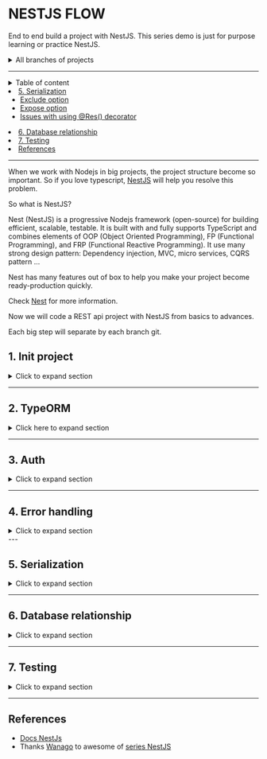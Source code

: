 # NESTJS FLOW

End to end build a project with NestJS.
This series demo is just for purpose learning or practice NestJS.

<details>
<summary>All branches of projects</summary>
1. Init project: Controller, services, modules
2. Database, typeorm
3. Auth with passpord, jwt
4. Error handling & data validation
5. Serializing response with interceptors
6. Understand dependency injection in Nestjs
7. Database relationship
8. Unit tests
9. Testing service, controllers with integration tests
10. Update file to Amazon s3
11. Managing private files with amazon S3
12. Elastic search
13. Implement refresh token jwt
14. Imporving performance of database with indexes
15. Defining transactions with typeorm
16. Using the array data type of database with typeorm
17. Offset and keyset pagination with database & typeorm
18. Exploring idea of microservices
19. Using RabbitMQ to communicate with microservices
20. Communicating with microservices using gRPC framework
21. Pattern **Command-Querry-Responsibility-Segregation** (CQRS)
22. Storing JSON with PostgresSQL & TypeORM
23. Implementing in-memory cache to increase the performance
24. Cache with Redis. Running the app in a Nodejs cluster
</details>

---

<details>

<summary>Table of content</summary>

- [NESTJS FLOW](#nestjs-flow)
  - [1. Init project](#1-init-project)
    - [Installation](#installation)
    - [Bootstrap projects](#bootstrap-projects)
    - [Using variable environment (.env)](#using-variable-environment-env)
    - [Modules](#modules)
      - [Post modules](#post-modules)
  - [2. TypeORM](#2-typeorm)
    - [Post modules](#post-modules-1)
    - [Documentation with Swagger/Open API](#documentation-with-swaggeropen-api)
  - [3. Auth](#3-auth)
    - [User](#user)
    - [Auth](#auth)
      - [Installation](#installation-1)
      - [Auth service](#auth-service)
      - [Auth controller](#auth-controller)
      - [Complete authentication part](#complete-authentication-part)
  - [4. Error handling](#4-error-handling)
    - [Exception filter](#exception-filter)
    - [Validation](#validation)
  - [</details>](#details)
  - [5. Serialization](#5-serialization)
    - [Exclude option](#exclude-option)
    - [Expose option](#expose-option)
    - [Issues with using @Res() decorator](#issues-with-using-res-decorator)
  - [6. Database relationship](#6-database-relationship)
  - [7. Testing](#7-testing)
  - [References](#references)



</details>


---

When we work with Nodejs in big projects, the project structure become so important. 
So if you love typescript, [NestJS](https://nestjs.com/) will help you resolve this problem.

So what is NestJS?

Nest (NestJS) is a progressive Nodejs framework (open-source) for building efficient, scalable, testable. It is built with and fully supports TypeScript  and combines elements of OOP (Object Oriented Programming), FP (Functional Programming), and FRP (Functional Reactive Programming). It use many strong design pattern: Dependency injection, MVC, micro services, CQRS pattern ...

Nest has many features out of box to help you make your project become ready-production quickly.


Check [Nest](https://nestjs.com/) for more information.

Now we will code a REST api project with NestJS from basics to advances.

Each big step will separate by each branch git.

## 1. Init project



<details>
<summary>Click to expand section</summary>

Check the code at branch [1-init-project](https://gitlab.com/tienduy-nguyen/nestjs-flow/-/tree/1-init-project)

### Installation

Install [Nest CLI](https://docs.nestjs.com/cli/overview)
  ```bash
  $ yarn global add @nestjs/cli
  $ nest new project-name
  ```

  or alternatively, to install the TypeScript project wiht **Git**:
  ```bash
  $ git clone https://github.com/nestjs/typescript-starter.git project
  $ cd project
  $ npm install
  $ npm run start
  ```

  Check [Nestjs documentations for more details](https://docs.nestjs.com/)

**Start coding**
### Bootstrap projects
- Init project with **Nest CLI**
  ```bash
  $ nest new nestjs-flow
  $ cd nestjs-flow
  ```

  When all done, we will have a structure project:

  ```tree
    .
  ├── nest-cli.json
  ├── package.json
  ├── README.md
  ├── src
  │   ├── app.controller.spec.ts
  │   ├── app.controller.ts
  │   ├── app.module.ts
  │   ├── app.service.ts
  │   └── main.ts
  ├── test
  │   ├── app.e2e-spec.ts
  │   └── jest-e2e.json
  ├── tsconfig.build.json
  ├── tsconfig.json
  └── yarn.lock
  ```

  Check the [Nest documentation](https://docs.nestjs.com/), you will have a very good explain about structure, about each files & understand how it works.

  **Note:** when you create project with **Nest cli**, it will be automatically include a file `.git` in the root folder. Consider delete it with `rm -rf .git` if you have already another `.git`.

  **Note2:** if you create Nestjs as a subfolder in your project (as microservice eg), you will have some problem with **eslint** syntax. **To fix that**, update `tsconfigRootDir: __dirname` in `.eslint.js` file

  ```diff
  //.eslintrc.js
    parserOptions: {
      project: 'tsconfig.json',
  +  tsconfigRootDir: __dirname,
      sourceType: 'module',
    },
  ```

- Start server
  Run `yarn start:dev` to start server. Check all scripts availables in `package.json` file.

- Custom port server
  Default port of server nest js: `3000`, you can change it as you cant in `main.ts`. Here, I use port `1776`:
  ```ts
  //main.ts
  import { NestFactory } from '@nestjs/core';
  import { AppModule } from './app.module';

  async function bootstrap() {
    const app = await NestFactory.create(AppModule);
    await app.listen(1776, () => {
      console.log(`Server is running at http://localhost:1776/`);
    });
  }
  bootstrap();

  ```
### Using variable environment (.env)

If you are familiar with Nodejs, you may be sûre already know `dotenv` package to manage variable environment (secret variable) in `.env` files.

Nest JS also help us to handle that with `@nestjs/config`.

- Install
  Add to the DevDependencies
  ```bash
  $ yarn add -D @nestjs/config
  ```
- Setup
  We will import the `ConfigModule` in `app.modules.ts`:
  ```ts
  //app.module.ts
  import { Module } from '@nestjs/common';
  import { ConfigModule } from '@nestjs/config';

  @Module({
    imports: [ConfigModule.forRoot()],
  })
  export class AppModule {}
  ```
  `ConfigModule` is setup global (for all files) by default. You can customize to more readable:

  ```ts
  // app.module.ts
  ...
  imports: [
    ConfigModule.forRoot({
      isGlobal: true,
      envFilePath: '.env',
    }),
    ...
  ],
  ...
  ```

  Then, when server started, the config will initialize automatically.
- How it works
  The principe of `@nest/config` is the same as `dotenv`. That means we can use `process.env` to call the variable.

  ex: in the `.env` file we have:
  ```.env
  DATABASE_USER=test
  DATABASE_PASSWORD=test
  ```
  ==> use `process.env.DATABASE_USER` , `process.env.DATABASE_PASSWORD`

- To better use process.env variables, we will create a global declaration type file.

  Create `node.d.ts` file to declare Nodejs type in `src/common/types` folder and add the variables you declare in your `.env` files

  ```
  # .env file
  SERVER_PORT=1776
  ROUTE_GLOBAL_PREFIX=api
  JWT_SECRET=justanotherkey

  # Typeorm
  TYPEORM_CONNECTION = postgres
  TYPEORM_HOST = postgres
  TYPEORM_USERNAME = postgres
  TYPEORM_PASSWORD = postgres
  TYPEORM_DATABASE = test_db
  TYPEORM_PORT = 5432

  TYPEORM_ENTITIES = [src/modules/**/*.entity.ts]
  TYPEORM_MIGRATIONS=[src/common/migrations/**/*.ts]
  TYPEORM_MIGRATIONS_DIR=src/common/migrations
  ```


  ```ts
  // src/common/types/node.d.ts
  declare namespace NodeJS {
    interface ProcessEnv {
      readonly NODE_ENV: 'development' | 'production' | 'test';
      readonly SERVER_PORT: string;
      readonly TYPEORM_CONNECTION: string;
      readonly TYPEORM_HOST: string;
      readonly TYPEORM_USERNAME: string;
      readonly TYPEORM_PASSWORD: string;
      readonly TYPEORM_DATABASE: string;
      readonly TYPEORM_PORT: string;
      readonly TYPEORM_LOGGING: string;
      readonly TYPEORM_ENTITIES: string;
      readonly TYPEORM_MIGRATIONS: string;
      readonly ROUTE_GLOBAL_PREFIX: string;
      readonly JWT_SECRET: string;
      readonly TWO_FACTOR_AUTHENTICATION_APP_NAME: string;
    }
  }

  ```

  And update your tsconfig.json files:
  ```json
  "typeRoots": [
      "./node_modules/@types",
      "src/common/types"
    ],
  ```

  So, now, each time you call `process.env`, all variables environments will be suggested.


  For more details check on [Nest configuration](https://docs.nestjs.com/techniques/configuration).


### Modules

In the template create by **Nest cli**, there are not many thing to do with. So, we will create a simple api blog to understand easier how NestJS work.

I recommend structure src project as:
```tree
├── src
│   ├── app
│   │   ├── app.controller.spec.ts
│   │   ├── app.controller.ts
│   │   ├── app.module.ts
│   │   └── app.service.ts
│   ├── common
│   │   ├── config
│   │   └── types
│   │       └── node.d.ts
│   ├── main.ts
│   └── modules
│       ├── auth
│       ├── post
│       └── user
```

- **app**: contains all files of app modules
- **common**: contains common or shared files as types, config, migration, data, interface general ...
- **modules**: container where  contains all files of each modules of project. ex: User module, auth module, post module ...

This structure will help you better organize your codes & adapt with principle of Nest framework. If you follow this series, you will understand better why I prefer this structure.

#### Post modules
- Getting started
  Docs of **Nest** is very well structure and excellent explain all techniques & theirs features. So I will not go deep to explain each one.
  When you read my codes, if you don't understand some parts, you can check for more details:
  - [Controllers](https://docs.nestjs.com/controllers): where you put your routes
  - [Providers](https://docs.nestjs.com/providers): services files contains methods to connect with methods of repository (database), it help use to separate business logic from controllers
  - [Modules](https://docs.nestjs.com/modules): combine of controllers & providers to export


- Create `PostService`
  For the first step, we will create a simple Post module. We will not use the database now and we use the fake array instead.
  - Add package `uuid` to create fake **id**
    ```bash
    $ yarn add -D uuid
    ```
  - Create folder `src/modules/post`
  - Create `post.interface.service` for **post model**
    ```ts
    // post.interface.ts
    export interface Post {
      id: string;
      title: string;
      content: string;
    }

    ```
  - Create `src/post/dto`: data transfer object --> to handle data between class data & body request
    ```ts
    // create-post.dto.ts
    export class CreatePostDto {
      title: string;
      content: string;
    }
    ```
    ```ts
    // update-post.dto.ts
    export class UpdatePostDto {
      title?: string;
      content?: string;
    }
    ```
    For **UpdatePostDto** we make nullable for the field to permit update partial.
  - We convert data between class typescript & body request, so we need add package `class-transformer`. **Nest** will help use convert them automatically.
    ```bash
    $ yarn add class-transformer
    ```
  - Create `post.service.ts` from **PostService**
    ```ts
    import { Injectable, NotFoundException } from '@nestjs/common';
    import { CreatePostDto, UpdatePostDto } from './dto';
    import { Post } from './post.interface';
    import { v4 as uuid } from 'uuid';

    @Injectable()
    export class PostService {
      private posts: Post[] = [];

      public async getPosts(): Promise<Post[]> {
        return this.posts;
      }

      public async getPostById(id: string): Promise<Post> {
        const post = this.posts.find((p) => p.id === id);
        if (!post) {
          throw new NotFoundException(`Post with id ${id} not found`);
        }
        return post;
      }

      public async createPost(postDto: CreatePostDto): Promise<Post> {
        const post: Post = {
          ...postDto,
          id: uuid() as string,
        };
        this.posts.push(post);
        return post;
      }
       public async updatePost(id: string, postDto: UpdatePostDto): Promise<Post> {
        const post = this.posts.find((p) => p.id === id);
        if (!post) {
          throw new NotFoundException(`Post with id ${post.id} not found`);
        }
        const updated = Object.assign(post, postDto);
        const postIndex = this.posts.findIndex((p) => p.id === post.id);
        this.posts[postIndex] = updated;
        return updated;
      }

      public async deletePost(id: string): Promise<void> {
        const postIndex = this.posts.findIndex((p) => p.id === id);
        if (postIndex < 0) {
          throw new NotFoundException(`Post with id ${id} not found`);
        }
        this.posts.splice(postIndex, 1);
      }
    }

    ```

    In this post service, we will create the **CRUD** method work with a simple **posts** array.

    **Note**: If you ask what is `@Injectable()` at above of class **PostService**?. It is a class decorator for provider use **Dependency injection (or inversion of injection)**. We will use that to inject easily in controller file.

    For more details, check [Custom providers](https://docs.nestjs.com/fundamentals/custom-providers), [Injection scopes](https://docs.nestjs.com/fundamentals/injection-scopes) & [Circular dependency](https://docs.nestjs.com/fundamentals/circular-dependency) of **Nest**.



- Create `PostController`
  Ok now, we will use the methods of **PostService** in **PostController**
  ```ts
  // post.controller.ts
  import {
    Controller,
    Body,
    Get,
    Post,
    Put,
    Delete,
    Param,
  } from '@nestjs/common';
  import { CreatePostDto, UpdatePostDto } from './dto';
  import { PostService } from './post.service';

  @Controller('posts')
  export class PostController {
    constructor(private readonly postService: PostService) {}

    @Get()
    public async getPost() {
      return await this.postService.getPosts();
    }

    @Get('/:id')
    public async getPostId(@Param('id') id: string) {
      return await this.postService.getPostById(id);
    }

    @Post('/')
    public async createPost(@Body() postDto: CreatePostDto) {
      return await this.postService.createPost(postDto);
    }

    @Put('/:id')
    public async updatePost(
      @Param('id') id: string,
      @Body() postDto: UpdatePostDto,
    ) {
      return await this.postService.updatePost(id, postDto);
    }

    @Delete('/:id')
    public async deletePost(@Param('id') id: string) {
      return await this.postService.deletePost(id);
    }
  }

  ```

  Note: 
  - Make sure you use `@Controller('...')` decorator for class **PostController**
  - You can also use [Nest CLI](https://docs.nestjs.com/cli/overview) for simplify this tâche.


- Create `PostModule`
  ```ts
  // post.module.ts
  @Module({
    imports: [],
    controllers: [PostController],
    providers: [PostService],
  })
  export class PostModule {}
  ```
  Check [Nest module](https://docs.nestjs.com/modules)

- Import **PostModule** in AppModule.
  ```ts
  import { PostModule } from '@modules/post/post.module';
  import { Module } from '@nestjs/common';
  import { AppController } from './app.controller';
  import { AppService } from './app.service';
  import { ConfigModule } from '@nestjs/config';

  @Module({
    imports: [
      ConfigModule.forRoot({
        isGlobal: true,
        envFilePath: '.env',
      }),
      PostModule,
    ],
    controllers: [AppController],
    providers: [AppService],
  })
  export class AppModule {}

  ```
- Run server `yarn start:dev` & test routes with **Postman**
  
  Create newt post:
  <div align="center">
    <img src="docs/images/1-create-post.png" alt="create post">
  </div>

  Get all posts:
  <div align="center">
    <img src="docs/images/1-get-posts.png" alt="get posts">
  </div>
  ...
  
</details>


---
## 2. TypeORM

<details>
<summary>Click here to expand section</summary>

Check the code at branch [2-typeorm](https://gitlab.com/tienduy-nguyen/nestjs-flow/-/tree/2-typeorm)

---

In the first part, we are used an array to fake database. In this part, we will use the real database PostgreQL with TypeORM.

[TypeORM](https://github.com/typeorm/typeorm) is an object relation mapping (open source) for Database SQL (SQlite, PostgreSQL, MySQL, MSSQL and also for mongodb). It make the work more easier with SQL query.

You can consider use [Prisma](https://github.com/prisma/prisma) - the next generation of TypeORM. It is a awesome tool, solve many trouble of TypeORM. But there are some interesting features is under preview version.


- Install dependencies
  ```bash
  $ yarn add @nest/typeorm typeorm pg
  ```
- Config ORM
  Update variables in `.env` file
  ```env
  SERVER_PORT=1776
  ROUTE_GLOBAL_PREFIX=/api
  JWT_SECRET=justanotherworld

  # Typeorm
  TYPEORM_CONNECTION = postgres
  TYPEORM_HOST = postgres
  TYPEORM_USERNAME = postgres
  TYPEORM_PASSWORD = postgres
  TYPEORM_DATABASE = test_db
  TYPEORM_PORT = 5432
  TYPEORM_ENTITIES = [src/modules/**/*.entity.ts]

  # For run migration cli
  TYPEORM_MIGRATIONS=[src/common/migrations/**/*.ts]
  TYPEORM_MIGRATIONS_DIR=src/common/migrations

  ```


  Create `src/common/config/ormConfig.ts`
  ```ts
  // ormConfig.ts
  export function ormConfig(): any {
  return {
      type: process.env.TYPEORM_CONNECTION,
      host: process.env.TYPEORM_HOST,
      port: Number(process.env.TYPEORM_PORT),
      username: process.env.TYPEORM_USERNAME,
      password: process.env.TYPEORM_PASSWORD,
      database: process.env.TYPEORM_DATABASE,
      autoLoadEntities: true,
      entities: [join(__dirname, '**', '*.entity.{ts,js}')],
      logging: false,
      synchronize: true,
    };
  }
  ```
  As we setup ConfigModule with `@Nestjs/Config`, so now we can use directly `process.env` to access directly variable environment;

  **Note**: Check [Nest database](https://docs.nestjs.com/techniques/database) or [Typeorm](https://github.com/typeorm/typeorm) to understand how to config that.

  - **type**: sql driver as: postgres, mysql, mssql, mongodb ...
  - **host**: host of your database (localhost eg.)
  - **username** & **password**: permission user to controler database
  - **database**: name of database that you use for this project
  - **logging**: logging when query database  in the terminal (recommend: false)
  - **synchronize**: true. It means all the  modification in entities will synchronize automatically with your database. Attention for this feature: It will be very dangerous. You can be lost your data, should use only for develop phrase.
  - **entities**: an arry to indicate where stock entity files
  
  If you don't want `synchronize` automatically, you need consider use cli to make the migrations.

- Import `ormConfig` in `app.module`
  
  ```ts
  //app.module.ts
  import { PostModule } from '@modules/post/post.module';
  import { Module } from '@nestjs/common';
  import { AppController } from './app.controller';
  import { AppService } from './app.service';
  import { ConfigModule } from '@nestjs/config';
  import { TypeOrmModule } from '@nestjs/typeorm';
  import { ormConfig } from '@common/config/ormConfig';

  @Module({
    imports: [
      ConfigModule.forRoot({
        isGlobal: true,
        envFilePath: '.env',
      }),
      TypeOrmModule.forRoot(ormConfig()),
      PostModule,
    ],
    controllers: [AppController],
    providers: [AppService],
  })
  export class AppModule {}

  ```
### Post modules
- Create Post entity: `src/modules/post/post.entity.ts`
  Before create a post, we need add `moment-timezone` to handle date with timezone for column date.

  ```ts
  // post.entity.ts
  import { BaseEntity, Column, Entity, PrimaryGeneratedColumn } from 'typeorm';
  import moment from 'moment-timezone';
  @Entity()
  export class Post extends BaseEntity {
    @PrimaryGeneratedColumn('uuid')
    id: string;

    @Column()
    title: string;

    @Column()
    content: string;

    @Column({
      type: Date,
      default: moment(new Date()).format('YYYY-MM-DD HH:ss'),
    })
    createdAt;

    @Column({
      type: Date,
      default: moment(new Date()).format('YYYY-MM-DD HH:ss'),
      nullable: true
    })
    updatedAt;
  }
  ```
  In the previous part, we use **uuid** package to create fake uuid. But typeorm already provide a decorator method: `@PrimaryGeneratedColumn(uuid)`. If you only want to create id: number, you just use: `@PrimaryGeneratedColumn(id)`

  Decorator method `@Column` is equivalent a column of table.


  Check [Database](https://docs.nestjs.com/techniques/database) for more details.

- Using PostEntity & PostRepository in PostService
  

  Now we will modify the old code of first part, and update theme with typeorm solution.

  As we know, Nest use strongly dependency injection pattern, it provide also for inject Repository too --> (`@InjectRepository(Entity)`)

  ```ts
  // post.service.ts
  import { Injectable, NotFoundException } from '@nestjs/common';
  import { CreatePostDto, UpdatePostDto } from './dto';
  import { InjectRepository } from '@nestjs/typeorm';
  import { Repository } from 'typeorm';
  import { Post } from './post.entity';

  @Injectable()
  export class PostService {
    constructor(
      @InjectRepository(Post)
      private readonly postRepository: Repository<Post>,
    ) {}

    public async getPosts(): Promise<Post[]> {
      return this.postRepository.find();
    }

    public async getPostById(id: string): Promise<Post> {
      const post = this.postRepository.findOne({ where: { id: id } });
      if (!post) {
        throw new NotFoundException(`Post with id ${id} not found`);
      }
      return post;
    }

    public async createPost(postDto: CreatePostDto): Promise<Post> {
      const post = this.postRepository.create(postDto);
      await this.postRepository.save(post);
      return post;
    }
    public async updatePost(id: string, postDto: UpdatePostDto): Promise<Post> {
      const post = await this.postRepository.findOne({ where: { id: id } });
      if (!post) {
        throw new NotFoundException(`Post with id ${post.id} not found`);
      }
      const updated = Object.assign(post, postDto);
      updated.updatedAt = Date.now();
      await this.postRepository.save(updated);
      return updated;
    }

    public async deletePost(id: string): Promise<void> {
      await this.postRepository.delete(id);
    }
  }

  ```

  PostController will be not changed.
- Run server & test api endpoints with postman

### Documentation with Swagger/Open API

To better check  available you api endpoint, I think it's usefull to setup Swagger documentation as soon as possible.

Check [swagger.io](https://swagger.io/) & [Nest Open api](https://docs.nestjs.com/openapi/introduction) for more information.

- Installation
  ```bash
  $ yarn add -D @nestjs/swagger swagger-ui-express
  ```
- Setup swagger
  Create swagger constants: `src/common/config/swagger/swagger.contants.ts`
  ```ts
  //swagger.constants.ts
  export const SWAGGER_API_ROOT = 'api/docs';
  export const SWAGGER_API_NAME = 'Simple API';
  export const SWAGGER_API_DESCRIPTION = 'Simple API Description';
  export const SWAGGER_API_CURRENT_VERSION = '1.0';

  ```

  And `src/common/config/swagger/index.ts` for swagger config
  ```ts
  import { INestApplication } from '@nestjs/common';
  import { SwaggerModule, DocumentBuilder } from '@nestjs/swagger';

  import {
    SWAGGER_API_CURRENT_VERSION,
    SWAGGER_API_DESCRIPTION,
    SWAGGER_API_NAME,
    SWAGGER_API_ROOT,
  } from './swagger.constants';

  export const setupSwagger = (app: INestApplication) => {
    const options = new DocumentBuilder()
      .setTitle(SWAGGER_API_NAME)
      .setDescription(SWAGGER_API_DESCRIPTION)
      .setVersion(SWAGGER_API_CURRENT_VERSION)
      .addBearerAuth()
      .build();

    const document = SwaggerModule.createDocument(app, options);
    SwaggerModule.setup(SWAGGER_API_ROOT, app, document);
  };

  ```
- Update swagger config in `main.ts` file
  ```diff
  // main.ts
  async function bootstrap() {
    const app = await NestFactory.create(AppModule);
    app.enableCors();
    app.useGlobalPipes(new ValidationPipe());
    // attaches cookies to request object
    app.use(cookieParser());
    // applies security hardening settings. using defaults: https://www.npmjs.com/package/helmet
    app.use(helmet());
    app.setGlobalPrefix('api');
  + setupSwagger(app);
    const port = process.env.SERVER_PORT;
    await app.listen(port, () => {
      console.log(`Server is running at http://localhost:${port}/`);
    });
  }
  bootstrap();

  ```
  
- Update swagger tag for controller
  Using `@ApiTags('route name')` class decorator in controller file:
  ```ts
  @ApiTags('Root')
  @Controller()
  export class AppController {
  ...  
  }

  @ApiTags('Post')
  @Controller('posts')
  export class PostController {
  ...  
  }
  ```
- Run server and check api docs at route: `/api/docs`:
  <div align="center">
    <img src="docs/images/2-swagger.png" alt="Swagger docs">
  </div>
  
</details>

---



## 3. Auth

<details>
<summary>Click to expand section</summary>

Check the code at branch [3-auth](https://gitlab.com/tienduy-nguyen/nestjs-flow/-/tree/3-auth)

Create authentication with bcrypt, passport Nestjs, Jwt & cookies

Check [Nest security](https://docs.nestjs.com/security/authentication) for more information.

### User

To use authentication, first of all, wee need to have User table.

- Create UserEntity with Typeorm: `src/modules/user/user.entity.ts`
  ```ts
  //user.entity.ts
  import { Entity, Column, PrimaryGeneratedColumn } from 'typeorm';

  @Entity()
  export class User {
    @PrimaryGeneratedColumn('uuid')
    id: string;

    @Column()
    name: string;

    @Column({ unique: true })
    email: string;

    @Column()
    password: string;
  }

  ```
- User service: `src/modules/user/user.service.ts`
  With the demo purpose, we don't need to create UserController (to have route update, delete ... for user). In UserService, we just create some simple helper methods to use in AuthService.

  ```ts
  import { RegisterUserDto } from '@modules/auth/dto';
  import { Injectable } from '@nestjs/common';
  import { InjectRepository } from '@nestjs/typeorm';
  import { Repository } from 'typeorm';
  import { User } from './user.entity';

  @Injectable()
  export class UserService {
    constructor(
      @InjectRepository(User)
      private readonly userRepository: Repository<User>,
    ) {}

    public async getUsers(): Promise<User[]> {
      return await this.userRepository.find();
    }
    public async getUserById(id: string): Promise<User> {
      return await this.userRepository.findOne({ where: { id: id } });
    }
    public async getUserByEmail(email: string): Promise<User> {
      return await this.userRepository.findOne({ where: { email: email } });
    }
    public async create(userDto: RegisterUserDto): Promise<User> {
      const user = this.userRepository.create(userDto);
      await this.userRepository.save(user);
      return user;
    }
  }

  ```
- And update UserModule: `src/modules/user/user.module.ts`
  ```ts
  import { Module } from '@nestjs/common';
  import { TypeOrmModule } from '@nestjs/typeorm';
  import { User } from './user.entity';
  import { UserService } from './user.service';

  @Module({
    imports: [TypeOrmModule.forFeature([User])],
    providers: [UserService],
    exports: [UserService],
  })
  export class UserModule {}

  ```
  **Note**: `TypeOrmModule.forFeature([User])` allows to use UserRepository of TypeOrm in all User providers files.

  Don't forget import `UserModule` in `AppModule`
  
### Auth

The easiest way protect auth with Nest app is using passport & Json web token strategy.
The docs of Nest well explain this part in details. Check [Nest Authentication](https://docs.nestjs.com/security/authentication#authentication)

There are two strategies:
- Passport strategy: We will use passport-local to authenticate when user login
- Json web token strategy: using in all other protected routes

When an user login, it will verify email (or username) & password. If it match, an user logged is assigned in Request. And we will save information of this user in cookie by the json token code. This json web token will be verified in each request in each route that we implements Jwt guards.

Ok, that's is a little bit theory. Now, we will start to code to better understand it.

#### Installation

For this part, we need to install packages: 
- [bcrypt](https://github.com/kelektiv/node.bcrypt.js/): For hashing password
- [passport-jwt](https://github.com/mikenicholson/passport-jwt): passport strategy with json web token
- **@nestjs/jwt** & **passport-jwt** to use feature JWT of Nestjs
- [cookie-parser](https://github.com/expressjs/cookie-parser): to parse cookie

  ```bash
  $ yarn add @nestjs/jwt @nestjs/passport passport-jwt cookie-parser bcrypt
  $ yarn add -D @types/bcrypt @types/cookie-parser @types/passport-jwt
  ```
#### Auth service

- Update middleware : ` app.use(cookieParser());` in `main.ts` file.
  
- Create `auth.service.ts` file in `src/modules/auth`
  ```ts
  // auth.service.ts
  import {
    BadRequestException,
    ConflictException,
    HttpException,
    HttpStatus,
    Injectable,
  } from '@nestjs/common';
  import * as bcrypt from 'bcrypt';
  import { JwtService } from '@nestjs/jwt';
  import { IPayloadJwt } from './auth.interface';
  import { RegisterUserDto } from './dto';
  import { UserService } from '@modules/user/user.service';

  @Injectable()
  export class AuthService {
    constructor(
      private readonly userService: UserService,
      private readonly jwtService: JwtService,
    ) {}

    public async validateUser(email: string, password: string) {
      const user = await this.userService.getUserByEmail(email);
      if (user) {
        const isMatch = await bcrypt.compare(password, user.password);
        if (isMatch) {
          return user;
        }
      }
      throw new BadRequestException('Invalids credentials');
    }

    public async register(registerDto: RegisterUserDto) {
      const userCheck = await this.userService.getUserByEmail(registerDto.email);
      if (userCheck) {
        throw new ConflictException(
          `User with email: ${registerDto.email} already exists`,
        );
      }
      const salt = await bcrypt.genSalt(10);
      const hashPassword = await bcrypt.hash(registerDto.password, salt);

      try {
        const user = await this.userService.create({
          ...registerDto,
          password: hashPassword,
        });
        return user;
      } catch (error) {
        throw new HttpException(error.message, HttpStatus.INTERNAL_SERVER_ERROR);
      }
    }

    public getCookieWithToken(payload: IPayloadJwt) {
      const token = this.jwtService.sign(payload);
      return `Authorization=${token};HttpOnly;Path=/;Max-Age=${process.env.JWT_EXPIRATION_TIME}`;
    }
    public clearCookie() {
      return `Authorization=;HttpOnly;Path=/;Max-Age=0`;
    }
  }

  ```

  - In AuthService, we inject UserService and JwtService (provide by `@nestjs/jwt`)
  - **register** method: using when an user want to register new account
  - **validateUser** method: Use to verify email & password given by user request. We will use this method in local-password strategy too.
  - **getCookie** methods: using to generate cookies with jwt & clear it when user logged out.
- Create auth strategies
  - Create Passport local strategy
    Create `local.strategy.ts` in `src/modules/auth/strategies`:
    ```ts
    // local.strategy.ts
    import { User } from '@modules/user/user.entity';
    import { Injectable } from '@nestjs/common';
    import { PassportStrategy } from '@nestjs/passport';
    import { Strategy } from 'passport-local';
    import { AuthService } from '../auth.service';

    @Injectable()
    export class LocalStrategy extends PassportStrategy(Strategy) {
      constructor(private _authService: AuthService) {
        super({ usernameField: 'email' });
      }

      public async validate(email: string, password: string): Promise<User> {
        const user = await this._authService.validateUser(email, password);
        return user;
      }
    }

    ```
    This stragety is very simple. We create class `LocalStrategy` extends from `PassportStrategy` of @Nestjs/passport module.

    We use `super({ usernameField: 'email' });`: that means we use the field 'email' to verify account. By default with `super()` is 'username'.

    In this class, we need have an method `validate`. The passport strategy of Nestjs will trigger this method automatically for Passport guard.

    **Note**: don't for get use `@Injectable()` to make this class as a custom providers to import or export in Auth module.

  - Create Jwt strategy: `jwt.strategy.ts`
    ```ts
    // jwt.strategy.ts
    import { IPayloadJwt } from '../auth.interface';
    import { Injectable } from '@nestjs/common';
    import { ExtractJwt, Strategy } from 'passport-jwt';
    import { PassportStrategy } from '@nestjs/passport';
    import { UserService } from '@modules/user/user.service';
    import { Request } from 'express';

    @Injectable()
    export class JwtStrategy extends PassportStrategy(Strategy) {
      constructor(private readonly userService: UserService) {
        super({
          jwtFromRequest: ExtractJwt.fromExtractors([
            (req: Request) => {
              return req?.cookies?.Authorization;
            },
          ]),
          ignoreExpiration: false,
          secretOrKey: process.env.JWT_SECRET,
        });
      }
      public async validate(payload: IPayloadJwt) {
        const user = await this.userService.getUserByEmail(payload.email);
        return user;
      }
    }


    ```

    - Principe of Jwt strategy is the same with local passport strategy. But in the implement `super()` of parent class, we need setup some config for jwt & cookies.
    - `JWT_SECRET`: variable environment setup in **.env** file
    - If you don't want to you extract cookie, just extract with Bearer authentication header:

      ```ts
      super({
        jwtFromRequest: ExtractJwt.fromAuthHeaderAsBearerToken(),
        ignoreExpiration: false,
        secretOrKey: process.env.JWT_SECRET,
      });
      ```
  - Create `guards` files to indicate which guard auth we will use for routing
    - `local-auth.guard.ts`

      ```ts
      // local.strategy.ts
      import { Injectable } from '@nestjs/common';
      import { AuthGuard } from '@nestjs/passport';

      @Injectable()
      export class LocalAuthGuard extends AuthGuard('local') {}
      ```

    - `jwt-auth.guard.ts`

      ```ts
      // jwt.guard.ts
      import { Injectable } from '@nestjs/common';
      import { AuthGuard } from '@nestjs/passport';

      @Injectable()
      export class JwtAuthGuard extends AuthGuard('jwt') {}

      ```
  
#### Auth controller

Ok, now we will update **auth guard in our routes**
  - Create AuthController: `src/modules/auth/auth.controller.ts`

    ```ts
    // auth.controller
    import { IRequestWithUser } from '@common/interfaces/http.interface';
    import {
      Body,
      Controller,
      Get,
      Post,
      Req,
      Res,
      UseGuards,
    } from '@nestjs/common';
    import { IPayloadJwt } from './auth.interface';
    import { AuthService } from './auth.service';
    import { RegisterUserDto } from './dto';
    import { LocalAuthGuard } from './guards/local-auth.guard';
    import { Response } from 'express';
    import { JwtAuthGuard } from './guards/jwt-auth.guard';
    import { ApiTags } from '@nestjs/swagger';

    @ApiTags('Auth')
    @Controller('auth')
    export class AuthController {
      constructor(private readonly authService: AuthService) {}

      @Post()
      public async register(@Body() registerDto: RegisterUserDto) {
        const user = await this.authService.register(registerDto);
        // eslint-disable-next-line @typescript-eslint/no-unused-vars
        const { password, ...rest } = user;
        return rest;
      }

      @Post('login')
      @UseGuards(LocalAuthGuard)
      public async login(@Req() req: IRequestWithUser, @Res() res: Response) {
        const { user } = req;
        const payload: IPayloadJwt = {
          userId: user.id,
          email: user.email,
        };
        const cookie = this.authService.getCookieWithToken(payload);
        res.setHeader('Set-Cookie', cookie);
        // eslint-disable-next-line @typescript-eslint/no-unused-vars
        const { password, ...rest } = user;
        return res.send(rest);
      }

      @Get()
      @UseGuards(JwtAuthGuard)
      public getAuthenticatedUser(@Req() req: IRequestWithUser) {
        // eslint-disable-next-line @typescript-eslint/no-unused-vars
        const { password, ...rest } = req.user;
        return rest;
      }

      @Post('logout')
      @UseGuards(JwtAuthGuard)
      public async logout(@Res() res: Response) {
        res.setHeader('Set-Cookie', this.authService.clearCookie());
        return res.sendStatus(200);
      }
    }

    ```
    - `@UseGuards(LocalAuthGuard)`: for local strategy --> using for login
    - `@UseGuards(JwtAuthGuard)`: for jwt strategy --> using to protect our routes

      When use login, we need to set cookie with new json web token.

- Update also auth Guards in `Postcontroller`

#### Complete authentication part

- Create `auth.module.ts`
  ```ts
  import { Module } from '@nestjs/common';
  import { AuthService } from './auth.service';
  import { LocalStrategy } from './strategies/local.strategy';
  import { PassportModule } from '@nestjs/passport';
  import { UserModule } from '@modules/user/user.module';
  import { JwtModule } from '@nestjs/jwt';
  import { JwtStrategy } from './strategies/jwt.strategy';
  import { AuthController } from './auth.controller';
  @Module({
    imports: [
      UserModule,
      PassportModule,
      JwtModule.register({
        secret: process.env.JWT_SECRET,
        signOptions: { expiresIn: process.env.JWT_EXPIRE_TIME },
      }),
    ],
    providers: [AuthService, LocalStrategy, JwtStrategy],
    exports: [AuthService],
    controllers: [AuthController],
  })
  export class AuthModule {}

  ```
- Import `AuthModule` in `AppModule` and run server to test
  
  **Note**: To test cookie with postman: If the project works properly, when you logged successfully, a cookie will be created automatically.

  But if you want to use this cookie to test other protected routes, you need to copie that and add it to header with the key: "Cookie" --> value: value of cookie copied

  See the photo to better understand.

  <div align="center">
  <img src="docs/images/3-cookie.png" alt="Using cookie">
  </div>
</details>

---

## 4. Error handling

<details>
<summary>Click to expand section</summary>

Check the code at branch [4-error-handling](https://gitlab.com/tienduy-nguyen/nestjs-flow/-/tree/4-error-handling)

### Exception filter

Nest use built-in exception layer which is responsible for processing all unhandled exceptions across an application.

Check [Nest exception filter](https://docs.nestjs.com/exception-filters) for information details.

- Format of an exception:

  ```ts
  {
    "statusCode": number,
    "message": string
  }

  ```
- Throw standard exception in Nest
  Here is some examples using Exception filter in app:
  ```ts
  const post = await this.postRepository.findOne({ where: { id: id } });
    if (!post) {
      throw new NotFoundException(`Post with id ${post.id} not found`);
    }
  ```

  ```ts
  const user = await this.userService.getUserByEmail(email);
    if (user) {
      const isMatch = await bcrypt.compare(password, user.password);
      if (isMatch) {
        return user;
      }
    }
    throw new BadRequestException('Invalids credentials');

  ```

  ```ts
  const userCheck = await this.userService.getUserByEmail(registerDto.email);
    if (userCheck) {
      throw new ConflictException(
        `User with email: ${registerDto.email} already exists`,
      );
    }
  ```

  ```ts
  } catch (error) {
      throw new HttpException(error.message, HttpStatus.INTERNAL_SERVER_ERROR);
    }
  ```
- Create custom exception: Logger exception

  ex: Forbidden.exception.ts
  ```ts
  export class ForbiddenException extends HttpException {
    constructor() {
      super('Forbidden', HttpStatus.FORBIDDEN);
    }
  }

  ```
  Check more [Nest exception filter](https://docs.nestjs.com/exception-filters).

### Validation

Nest provides several pipes available right out-of-the-box:

- ValidationPipe
- ParseIntPipe
- ParseBoolPipe
- ParseArrayPipe
- ParseUUIDPipe

The ValidationPipe makes use of the powerful [class-validator](https://github.com/typestack/class-validator) package and its declarative validation decorators.

The ValidationPipe provides a convenient approach to enforce validation rules for all incoming client payloads, where the specific rules are declared with simple annotations in local class/DTO declarations in each module.

We will use auto-validation of Nest:
- Setup in `main.ts`
  ```ts
  // main.ts
  async function bootstrap() {
    const app = await NestFactory.create(AppModule);
    app.useGlobalPipes(new ValidationPipe());
    ...
  }
  bootstrap();
  ```
- Install indispensable package dependency to make it works: 
  - [Class-validator](https://github.com/typestack/class-validator)
  - [Class-transformer](https://github.com/typestack/class-transformer)
  
  ```bash
  $ yarn add class-transformer class-validator
  ```
- Using class-validator
  We will use this package to make sûre that we have good data for body request (DTO) & for entity data before save to database.

  Example using validation in `user.entity.ts`

  ```ts
  // user.entity.ts
  import { Entity, Column, PrimaryGeneratedColumn } from 'typeorm';
  import { IsDate, IsEmail, Min } from 'class-validator';
  import moment from 'moment';

  @Entity()
  export class User {
    @PrimaryGeneratedColumn('uuid')
    id: string;

    @Column()
    name: string;

    @Column({ unique: true })
    @IsEmail()
    email: string;

    @Column()
    @Min(0)
    password: string;

    @Column({
      type: Date,
      default: moment(new Date()).format('YYYY-MM-DD HH:ss'),
      nullable: true,
    })
    @IsDate()
    createdAt: Date;

    @Column({
      type: Date,
      default: moment(new Date()).format('YYYY-MM-DD HH:ss'),
      nullable: true,
    })
    @IsDate()
    updatedAt: Date;
  }

  ```
  Example in `create-post.dto.ts`

  ```ts
  import { IsString } from 'class-validator';

  export class CreatePostDto {
    @IsString()
    title: string;

    @IsString()
    content: string;
  }

  ```

Check more [Doc class-validator](https://github.com/typestack/class-validator/blob/develop/docs/basics/validating-objects.md) for advanced validation.

</details>
---

## 5. Serialization

<details>
<summary>Click to expand section</summary>

Check the code at branch [5-serialization](https://gitlab.com/tienduy-nguyen/nestjs-flow/-/tree/5-serialization)

If you remember, in previous part, when we want to return **user** from request, we need to exclude `password` field with destructuring Javascript method.

But in the real project, we will have many secret field, we will don't do like that. Normally, we can  create data transfer object and create the mapper method from real object to dto object. Then it will return a safe data for client.

The Nest framework make use of powerful of **class-transformer**, it helps us to resolve this problem more simpler. Check out [Nest serialization](https://docs.nestjs.com/techniques/serialization)

Now, we see how to implement Nest serialization:
### Exclude option
- Using `Exclude` in entities
  
  User Entity:
  ```diff
  // user.entity.ts
  import { Entity, Column, PrimaryGeneratedColumn } from 'typeorm';
  import { IsDate, IsEmail, Min } from 'class-validator';
  import moment from 'moment';
  + import { Exclude } from 'class-transformer';

  @Entity()
  export class User {
    @Column()
    @Min(0)
  +   @Exclude()
    password: string;
  ```
- Using `ClassSerializerInterceptor` in **controller**
  ```ts
  // auth.controller.ts
  @Controller('auth')
  @UseInterceptors(ClassSerializerInterceptor)
  export class AuthController {
  ...  
  }
  ```

  Or we can set global for `ClassSerializerInterceptor`

  ```diff
  // main.ts
  async function bootstrap() {
  const app = await NestFactory.create(AppModule);
  app.enableCors();
  app.useGlobalPipes(new ValidationPipe({ skipMissingProperties: true }));
  + app.useGlobalInterceptors(new ClassSerializerInterceptor(app.get(Reflector)));
  ...
  }

  ```
### Expose option

- `@SerializeOptions()` 
  By default, all properties of our entities are exposed. We can change this strategy by providing additional options to the **class-transformer**. 
  ```ts
  @Controller('auth')
  @SerializeOptions({
    strategy: 'excludeAll'
  })
  export class AuthenticationController
  ```
  And  `user.entity.ts`
  ```ts
  import { Column, Entity, PrimaryGeneratedColumn } from 'typeorm';
  import { Expose } from 'class-transformer';
  
  @Entity()
  class User {
    @PrimaryGeneratedColumn('uuid')
    public id?: string;
  
    @Column({ unique: true })
    @Expose()
    public email: string;
  
    @Column()
    @Expose()
    public name: string;
  
    @Column()
    public password: string;
  }
  
  export default User;
  ```

  Example results:
  First result before use option `expose`:
  ```json
  {
    "name": "user1",
    "email": "user1@gmail.com",
    "passport": "£ùdsql!-$fhkqpsdfhosdhfsdhf$+o~qsd*46dfqsdf"
  }
  ```
  ---> Result after expose All:
  ```json
  {
    "name": "user1",
    "email": "user1@gmail.com",
  }
  ```

- Nullable features of **class-transformer**
  The `@SerializeOptions()` matchs the options that you can provide for the `classToPlain` method in the **class-transformer**.

  For example: before you use `@Column({nullable: true})`, but with NestJs & Class-transformer, you can make like you code typescript directly:

  ```ts
  @Entity()
  class Post {
    // ...
  
    @Column({ nullable: true })
    public category?: string;
  }
  ```
  Or if you don't want to return to response when this field null with `@Transform` of `class-transformer`.
  ```ts
  @Column({ nullable: true })
   @Transform((value) => {
    if (value) {
      return value;
    }
  })
  public category?: string;
  ```
  
### Issues with using @Res() decorator

In the previous part, we have used the `@Res()` decorator to access the Express Response object.
- Previous method login in `AuthController`
  ```ts
  // auth.controller.ts
  @Post('login')
    @UseGuards(LocalAuthGuard)
    public async login(@Req() req: IRequestWithUser, @Res() res: Response) {
      const { user } = req;
      const payload: IPayloadJwt = {
        userId: user.id,
        email: user.email,
      };
      const cookie = this.authService.getCookieWithToken(payload);
      res.setHeader('Set-Cookie', cookie);
      // eslint-disable-next-line @typescript-eslint/no-unused-vars
      const { password, ...rest } = user;
      return res.send(rest);
    }

  ```
  Using the  `@Res()` decorator strips us from some advantages of using NestJS. Unfortunately, it interferes with the  `ClassSerializerInterceptor`. To prevent that, we can follow [some advice from the creator of NestJS](https://github.com/nestjs/nest/issues/284#issuecomment-348639598). If we use the  request.res object instead of the  `@Res()` decorator, we don’t put NestJS into the express-specific mode.

  Solution:
  ```ts
  // auth.controller.ts
  @Post('login')
  @UseGuards(LocalAuthGuard)
  public async login(@Req() req: IRequestWithUser) {
    const { user } = req;
    const payload: IPayloadJwt = {
      userId: user.id,
      email: user.email,
    };
    const cookie = this.authService.getCookieWithToken(payload);
    req.res.setHeader('Set-Cookie', cookie);
    return user;
  }
  ```

</details>


---

## 6. Database relationship

<details>
<summary>Click to expand section</summary>

Check the code at branch [6-db-relationship](https://gitlab.com/tienduy-nguyen/nestjs-flow/-/tree/6-db-relationship)

About database relationship of Typeorm, check:
- [Typeorm one to one relations](https://github.com/typeorm/typeorm/blob/master/docs/one-to-one-relations.md)
- [Typeorm relations](https://github.com/typeorm/typeorm/blob/master/docs/relations.md)
- [Typeorm relations faq](https://github.com/typeorm/typeorm/blob/master/docs/relations-faq.md)
- [Typeorm relational query builder](https://github.com/typeorm/typeorm/blob/master/docs/relational-query-builder.md)


</details>

---


## 7. Testing

<details>
<summary>Click to expand section</summary>

Check the code at branch [7-testing](https://gitlab.com/tienduy-nguyen/nestjs-flow/-/tree/7-testing)




</details>

---

## References

- [Docs NestJs](https://docs.nestjs.com/)
- Thanks [Wanago](https://wanago.io/) to awesome of [series NestJS](https://github.com/mwanago/nestjs-typescript)
